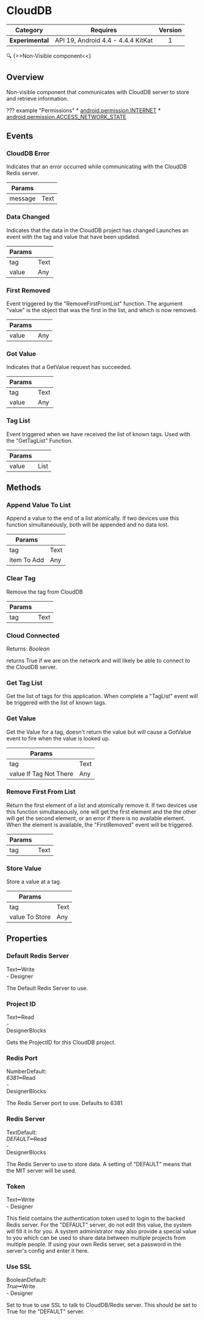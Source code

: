 # CloudDB

| Category | Requires | Version |
|:--------:|:-------:|:--------:|
|**Experimental**|<span class="chip chip-any">API 19, Android 4.4 - 4.4.4 KitKat</span>|<span class="chip chip-number">1</span>|

:mag: {>>Non-Visible component<<}

## Overview

Non-visible component that communicates with CloudDB server to store and retrieve information.

??? example "Permissions"
    * [android.permission.INTERNET](https://developer.android.com/reference/android/Manifest.permission.html#INTERNET)
    * [android.permission.ACCESS_NETWORK_STATE](https://developer.android.com/reference/android/Manifest.permission.html#ACCESS_NETWORK_STATE)

## Events

### CloudDB Error

Indicates that an error occurred while communicating with the CloudDB Redis server.

<div class="block" ai2-block="event" not-rendered="true" value="%7B%22componentName%22:%20%22CloudDB%22,%20%22name%22:%20%22CloudDB%20Error%22,%20%22param%22:%20%5B%22message%22%5D%7D"></div>

| Params | []() |
|--------|------|
|message|<span class="chip chip-text">Text</span>|

### Data Changed

Indicates that the data in the CloudDB project has changed
Launches an event with the tag and value that have been updated.

<div class="block" ai2-block="event" not-rendered="true" value="%7B%22componentName%22:%20%22CloudDB%22,%20%22name%22:%20%22Data%20Changed%22,%20%22param%22:%20%5B%22tag%22,%20%22value%22%5D%7D"></div>

| Params | []() |
|--------|------|
|tag|<span class="chip chip-text">Text</span>|
|value|<span class="chip chip-any">Any</span>|

### First Removed

Event triggered by the "RemoveFirstFromList" function. The argument "value" is the object that was the first in the list, and which is now removed.

<div class="block" ai2-block="event" not-rendered="true" value="%7B%22componentName%22:%20%22CloudDB%22,%20%22name%22:%20%22First%20Removed%22,%20%22param%22:%20%5B%22value%22%5D%7D"></div>

| Params | []() |
|--------|------|
|value|<span class="chip chip-any">Any</span>|

### Got Value

Indicates that a GetValue request has succeeded.

<div class="block" ai2-block="event" not-rendered="true" value="%7B%22componentName%22:%20%22CloudDB%22,%20%22name%22:%20%22Got%20Value%22,%20%22param%22:%20%5B%22tag%22,%20%22value%22%5D%7D"></div>

| Params | []() |
|--------|------|
|tag|<span class="chip chip-text">Text</span>|
|value|<span class="chip chip-any">Any</span>|

### Tag List

Event triggered when we have received the list of known tags. Used with the "GetTagList" Function.

<div class="block" ai2-block="event" not-rendered="true" value="%7B%22componentName%22:%20%22CloudDB%22,%20%22name%22:%20%22Tag%20List%22,%20%22param%22:%20%5B%22value%22%5D%7D"></div>

| Params | []() |
|--------|------|
|value|<span class="chip chip-list">List</span>|

## Methods

### Append Value To List

Append a value to the end of a list atomically. If two devices use this function simultaneously, both will be appended and no data lost.

<div class="block" ai2-block="method" not-rendered="true" value="%7B%22componentName%22:%20%22CloudDB%22,%20%22name%22:%20%22Append%20Value%20To%20List%22,%20%22output%22:%20false,%20%22param%22:%20%5B%22tag%22,%20%22item%20To%20Add%22%5D%7D"></div>

| Params | []() |
|--------|------|
|tag|<span class="chip chip-text">Text</span>|
|item To Add|<span class="chip chip-any">Any</span>|

### Clear Tag

Remove the tag from CloudDB

<div class="block" ai2-block="method" not-rendered="true" value="%7B%22componentName%22:%20%22CloudDB%22,%20%22name%22:%20%22Clear%20Tag%22,%20%22output%22:%20false,%20%22param%22:%20%5B%22tag%22%5D%7D"></div>

| Params | []() |
|--------|------|
|tag|<span class="chip chip-text">Text</span>|

### Cloud Connected

<span class="chip chip-boolean">Returns: <i>Boolean</i></span>

returns True if we are on the network and will likely be able to connect to the CloudDB server.

<div class="block" ai2-block="method" not-rendered="true" value="%7B%22componentName%22:%20%22CloudDB%22,%20%22name%22:%20%22Cloud%20Connected%22,%20%22output%22:%20true,%20%22param%22:%20%5B%5D%7D"></div>

### Get Tag List

Get the list of tags for this application. When complete a "TagList" event will be triggered with the list of known tags.

<div class="block" ai2-block="method" not-rendered="true" value="%7B%22componentName%22:%20%22CloudDB%22,%20%22name%22:%20%22Get%20Tag%20List%22,%20%22output%22:%20false,%20%22param%22:%20%5B%5D%7D"></div>

### Get Value

Get the Value for a tag, doesn't return the value but will cause a GotValue event to fire when the value is looked up.

<div class="block" ai2-block="method" not-rendered="true" value="%7B%22componentName%22:%20%22CloudDB%22,%20%22name%22:%20%22Get%20Value%22,%20%22output%22:%20false,%20%22param%22:%20%5B%22tag%22,%20%22value%20If%20Tag%20Not%20There%22%5D%7D"></div>

| Params | []() |
|--------|------|
|tag|<span class="chip chip-text">Text</span>|
|value If Tag Not There|<span class="chip chip-any">Any</span>|

### Remove First From List

Return the first element of a list and atomically remove it. If two devices use this function simultaneously, one will get the first element and the the other will get the second element, or an error if there is no available element. When the element is available, the "FirstRemoved" event will be triggered.

<div class="block" ai2-block="method" not-rendered="true" value="%7B%22componentName%22:%20%22CloudDB%22,%20%22name%22:%20%22Remove%20First%20From%20List%22,%20%22output%22:%20false,%20%22param%22:%20%5B%22tag%22%5D%7D"></div>

| Params | []() |
|--------|------|
|tag|<span class="chip chip-text">Text</span>|

### Store Value

Store a value at a tag.

<div class="block" ai2-block="method" not-rendered="true" value="%7B%22componentName%22:%20%22CloudDB%22,%20%22name%22:%20%22Store%20Value%22,%20%22output%22:%20false,%20%22param%22:%20%5B%22tag%22,%20%22value%20To%20Store%22%5D%7D"></div>

| Params | []() |
|--------|------|
|tag|<span class="chip chip-text">Text</span>|
|value To Store|<span class="chip chip-any">Any</span>|

## Properties

### Default Redis Server

<span style="user-select: none; white-space:pre-wrap;"><span class="chip chip-text">Text</span>:heavy_minus_sign:<span class="chip chip-rw">Write</span> - <span class="chip chip-bd">Designer</span></span>

The Default Redis Server to use.

### Project ID

<span style="user-select: none; white-space:pre-wrap;"><span class="chip chip-text">Text</span>:heavy_minus_sign:<span class="chip chip-rw">Read</span> - <span class="chip chip-bd">Designer</span><span class="chip chip-bd">Blocks</span></span>

Gets the ProjectID for this CloudDB project.

<div class="block" ai2-block="property" not-rendered="true" value="%7B%22componentName%22:%20%22CloudDB%22,%20%22name%22:%20%22Project%20ID%22,%20%22getter%22:%20true%7D"></div>

### Redis Port

<span style="user-select: none; white-space:pre-wrap;"><span class="chip chip-number">Number</span><span class="chip chip-number">Default: <i>6381</i></span>:heavy_minus_sign:<span class="chip chip-rw">Read</span> - <span class="chip chip-bd">Designer</span><span class="chip chip-bd">Blocks</span></span>

The Redis Server port to use. Defaults to 6381

<div class="block" ai2-block="property" not-rendered="true" value="%7B%22componentName%22:%20%22CloudDB%22,%20%22name%22:%20%22Redis%20Port%22,%20%22getter%22:%20true%7D"></div>

### Redis Server

<span style="user-select: none; white-space:pre-wrap;"><span class="chip chip-text">Text</span><span class="chip chip-text">Default: <i>DEFAULT</i></span>:heavy_minus_sign:<span class="chip chip-rw">Read</span> - <span class="chip chip-bd">Designer</span><span class="chip chip-bd">Blocks</span></span>

The Redis Server to use to store data. A setting of "DEFAULT" means that the MIT server will be used.

<div class="block" ai2-block="property" not-rendered="true" value="%7B%22componentName%22:%20%22CloudDB%22,%20%22name%22:%20%22Redis%20Server%22,%20%22getter%22:%20true%7D"></div>

### Token

<span style="user-select: none; white-space:pre-wrap;"><span class="chip chip-text">Text</span>:heavy_minus_sign:<span class="chip chip-rw">Write</span> - <span class="chip chip-bd">Designer</span></span>

This field contains the authentication token used to login to the backed Redis server. For the "DEFAULT" server, do not edit this value, the system will fill it in for you. A system administrator may also provide a special value to you which can be used to share data between multiple projects from multiple people. If using your own Redis server, set a password in the server's config and enter it here.

### Use SSL

<span style="user-select: none; white-space:pre-wrap;"><span class="chip chip-boolean">Boolean</span><span class="chip chip-boolean">Default: <i>True</i></span>:heavy_minus_sign:<span class="chip chip-rw">Write</span> - <span class="chip chip-bd">Designer</span></span>

Set to true to use SSL to talk to CloudDB/Redis server. This should be set to True for the "DEFAULT" server.
